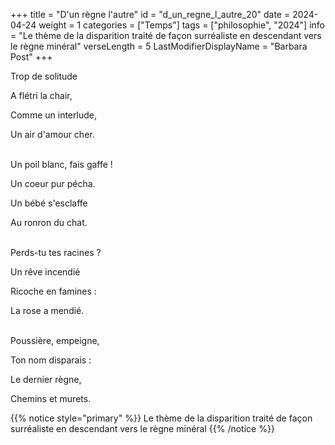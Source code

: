 +++
title = "D'un règne l'autre"
id = "d_un_regne_l_autre_20"
date = 2024-04-24
weight = 1
categories = ["Temps"]
tags = ["philosophie", "2024"]
info = "Le thème de la disparition traité de façon surréaliste en descendant vers le règne minéral"
verseLength = 5
LastModifierDisplayName = "Barbara Post"
+++

Trop de solitude

A flétri la chair,

Comme un interlude,

Un air d'amour cher.

 \
Un poil blanc, fais gaffe !

Un coeur pur pécha.

Un bébé s'esclaffe

Au ronron du chat.

 \
Perds-tu tes racines ?

Un rêve incendié

Ricoche en famines :

La rose a mendié.

 \
Poussière, empeigne,

Ton nom disparais :

Le dernier règne,

Chemins et murets.

{{% notice style="primary" %}}
Le thème de la disparition traité de façon surréaliste en descendant vers le règne minéral
{{% /notice %}}
